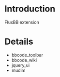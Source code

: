 # Introduction #

FluxBB extension


# Details #

  * bbcode\_toolbar
  * bbcode\_wiki
  * jquery\_ui
  * mudim